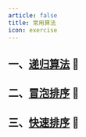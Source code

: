 ```yaml
---
article: false
title: 常用算法
icon: exercise
---
```


## 一、[递归算法](/arithmetic/digui/)  :clown_face:
## 二、[冒泡排序](/arithmetic/maopao/)  :clown_face:
## 三、[快速排序](/arithmetic/kuaisu/)  :clown_face: